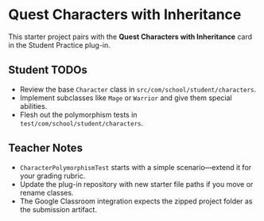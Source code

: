 # Quest Characters with Inheritance

This starter project pairs with the **Quest Characters with Inheritance** card in the Student Practice plug-in.

## Student TODOs
- Review the base `Character` class in `src/com/school/student/characters`.
- Implement subclasses like `Mage` or `Warrior` and give them special abilities.
- Flesh out the polymorphism tests in `test/com/school/student/characters`.

## Teacher Notes
- `CharacterPolymorphismTest` starts with a simple scenario—extend it for your grading rubric.
- Update the plug-in repository with new starter file paths if you move or rename classes.
- The Google Classroom integration expects the zipped project folder as the submission artifact.
